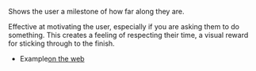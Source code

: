 Shows the user a milestone of how far along they are.

Effective at motivating the user, especially if you are asking them to do something. This creates a feeling of respecting their time, a visual reward for sticking through to the finish.

* Example[on the web](http://preview.themeforest.net/item/sapphire-one-multipurpose-bootstrap-html5/full_screen_preview/15679180)